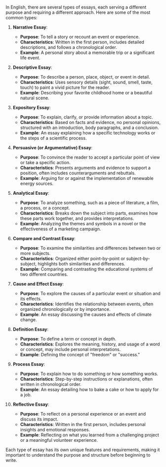 In English, there are several types of essays, each serving a different purpose and requiring a different approach. Here are some of the most common types:

1. **Narrative Essay**:
    - **Purpose**: To tell a story or recount an event or experience.
    - **Characteristics**: Written in the first person, includes detailed descriptions, and follows a chronological order.
    - **Example**: A personal story about a memorable trip or a significant life event.

2. **Descriptive Essay**:
    - **Purpose**: To describe a person, place, object, or event in detail.
    - **Characteristics**: Uses sensory details (sight, sound, smell, taste, touch) to paint a vivid picture for the reader.
    - **Example**: Describing your favorite childhood home or a beautiful natural scene.

3. **Expository Essay**:
    - **Purpose**: To explain, clarify, or provide information about a topic.
    - **Characteristics**: Based on facts and evidence, no personal opinions, structured with an introduction, body paragraphs, and a conclusion.
    - **Example**: An essay explaining how a specific technology works or the steps of a scientific process.

4. **Persuasive (or Argumentative) Essay**:
    - **Purpose**: To convince the reader to accept a particular point of view or take a specific action.
    - **Characteristics**: Presents arguments and evidence to support a position, often includes counterarguments and rebuttals.
    - **Example**: Arguing for or against the implementation of renewable energy sources.

5. **Analytical Essay**:
    - **Purpose**: To analyze something, such as a piece of literature, a film, a process, or a concept.
    - **Characteristics**: Breaks down the subject into parts, examines how these parts work together, and provides interpretations.
    - **Example**: Analyzing the themes and symbols in a novel or the effectiveness of a marketing campaign.

6. **Compare and Contrast Essay**:
    - **Purpose**: To examine the similarities and differences between two or more subjects.
    - **Characteristics**: Organized either point-by-point or subject-by-subject, highlights both similarities and differences.
    - **Example**: Comparing and contrasting the educational systems of two different countries.

7. **Cause and Effect Essay**:
    - **Purpose**: To explore the causes of a particular event or situation and its effects.
    - **Characteristics**: Identifies the relationship between events, often organized chronologically or by importance.
    - **Example**: An essay discussing the causes and effects of climate change.

8. **Definition Essay**:
    - **Purpose**: To define a term or concept in depth.
    - **Characteristics**: Explores the meaning, history, and usage of a word or concept, may include personal interpretations.
    - **Example**: Defining the concept of "freedom" or "success."

9. **Process Essay**:
    - **Purpose**: To explain how to do something or how something works.
    - **Characteristics**: Step-by-step instructions or explanations, often written in chronological order.
    - **Example**: An essay detailing how to bake a cake or how to apply for a job.

10. **Reflective Essay**:
    - **Purpose**: To reflect on a personal experience or an event and discuss its impact.
    - **Characteristics**: Written in the first person, includes personal insights and emotional responses.
    - **Example**: Reflecting on what you learned from a challenging project or a meaningful volunteer experience.

Each type of essay has its own unique features and requirements, making it important to understand the purpose and structure before beginning to write.
